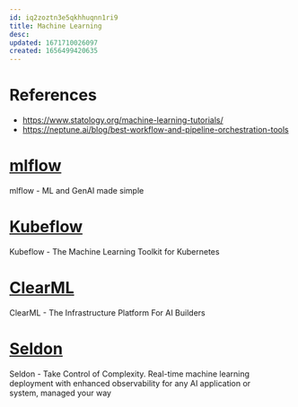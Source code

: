 ```yaml
---
id: iq2zoztn3e5qkhhuqnn1ri9
title: Machine Learning
desc: 
updated: 1671710026097
created: 1656499420635
---
```

# References

* https://www.statology.org/machine-learning-tutorials/
* https://neptune.ai/blog/best-workflow-and-pipeline-orchestration-tools

# [mlflow](https://mlflow.org/)

mlflow - ML and GenAI made simple

# [Kubeflow](https://www.kubeflow.org/)

Kubeflow - The Machine Learning Toolkit for Kubernetes
# [ClearML](https://clear.ml/)

ClearML - The Infrastructure Platform For AI Builders

# [Seldon](https://www.seldon.io/)

Seldon - Take Control of Complexity. Real-time machine learning deployment with enhanced observability for any AI application or system, managed your way
